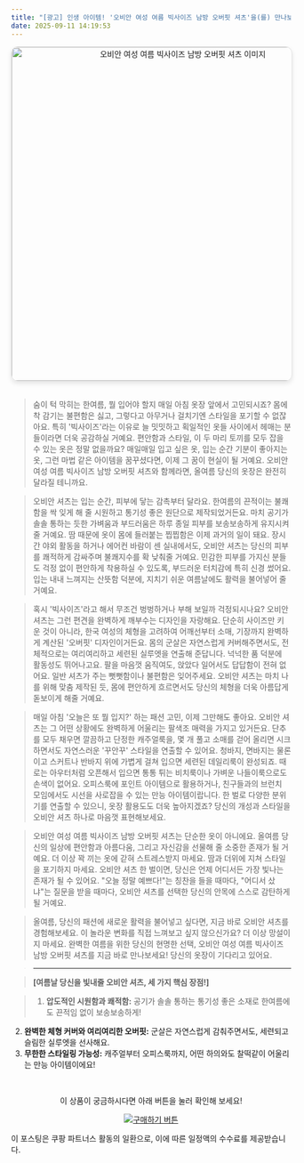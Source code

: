 ```yaml
---
title: "[광고] 인생 아이템! '오비안 여성 여름 빅사이즈 남방 오버핏 셔츠'을(를) 만나보세요."
date: 2025-09-11 14:19:53
---
```


<div align="center">
    <a href="https://link.coupang.com/re/AFFSDP?lptag=AF8916626&pageKey=8842234658&itemId=25772677760&vendorItemId=92760731095&traceid=V0-153-3b03e23cc64a2954&clickBeacon=54c873b0-8f1a-11f0-b6ee-bae9f7956888%7E3&requestid=20250911231930268177316079&token=31850C%7CMIXED" target="_blank">
        <img src="https://ads-partners.coupang.com/image1/XCgVTwghbznyGF-7XOqZRW6QVDoFE2MYWzcu2FJ7HUwffwgy9wQN25JYcVMaB2EqyAVqz4oMR_f4E-pX5tUfxL7gfIStp_-VQ9NXRtmRO6xrB8BGO6Kk8IBMAjSko5cax7Y4BaoFDuraCMV2KinmPyIWu1Ygx782_yhH7NcfIgBrmGFAJJl8MwrhyFgam3SM2rIYCvB7pqkv1p17dRlowfm2sZK5ezLY-zvDqzv8fm_x9P0gYIDTkHTqDpTUgbzR6ZL2lXQNDhZQFJzJtBhkyIKz1vCQy_fk1Sx-ZOsAlIhJkbk8eGNY7kLeYw==" alt="오비안 여성 여름 빅사이즈 남방 오버핏 셔츠 이미지" width="600" style="max-width: 100%; height: auto; border-radius: 12px; border: 1px solid #e0e0e0; box-shadow: 0 4px 8px rgba(0,0,0,0.1);">
    </a>
</div>
<br>

> 숨이 턱 막히는 한여름, 뭘 입어야 할지 매일 아침 옷장 앞에서 고민되시죠? 몸에 착 감기는 불편함은 싫고, 그렇다고 아무거나 걸치기엔 스타일을 포기할 수 없잖아요. 특히 '빅사이즈'라는 이유로 늘 밋밋하고 획일적인 옷들 사이에서 헤매는 분들이라면 더욱 공감하실 거예요. 편안함과 스타일, 이 두 마리 토끼를 모두 잡을 수 있는 옷은 정말 없을까요? 매일매일 입고 싶은 옷, 입는 순간 기분이 좋아지는 옷, 그런 마법 같은 아이템을 꿈꾸셨다면, 이제 그 꿈이 현실이 될 거예요. 오비안 여성 여름 빅사이즈 남방 오버핏 셔츠와 함께라면, 올여름 당신의 옷장은 완전히 달라질 테니까요.

> 오비안 셔츠는 입는 순간, 피부에 닿는 감촉부터 달라요. 한여름의 끈적이는 불쾌함을 싹 잊게 해 줄 시원하고 통기성 좋은 원단으로 제작되었거든요. 마치 공기가 솔솔 통하는 듯한 가벼움과 부드러움은 하루 종일 피부를 보송보송하게 유지시켜 줄 거예요. 땀 때문에 옷이 몸에 들러붙는 찝찝함은 이제 과거의 일이 돼요. 장시간 야외 활동을 하거나 에어컨 바람이 센 실내에서도, 오비안 셔츠는 당신의 피부를 쾌적하게 감싸주며 불쾌지수를 확 낮춰줄 거예요. 민감한 피부를 가지신 분들도 걱정 없이 편안하게 착용하실 수 있도록, 부드러운 터치감에 특히 신경 썼어요. 입는 내내 느껴지는 산뜻함 덕분에, 지치기 쉬운 여름날에도 활력을 불어넣어 줄 거예요.

> 혹시 '빅사이즈'라고 해서 무조건 벙벙하거나 부해 보일까 걱정되시나요? 오비안 셔츠는 그런 편견을 완벽하게 깨부수는 디자인을 자랑해요. 단순히 사이즈만 키운 것이 아니라, 한국 여성의 체형을 고려하여 어깨선부터 소매, 기장까지 완벽하게 계산된 '오버핏' 디자인이거든요. 몸의 군살은 자연스럽게 커버해주면서도, 전체적으로는 여리여리하고 세련된 실루엣을 연출해 준답니다. 넉넉한 품 덕분에 활동성도 뛰어나고요. 팔을 마음껏 움직여도, 앉았다 일어서도 답답함이 전혀 없어요. 일반 셔츠가 주는 뻣뻣함이나 불편함은 잊어주세요. 오비안 셔츠는 마치 나를 위해 맞춤 제작된 듯, 몸에 편안하게 흐르면서도 당신의 체형을 더욱 아름답게 돋보이게 해줄 거예요.

> 매일 아침 '오늘은 또 뭘 입지?' 하는 패션 고민, 이제 그만해도 좋아요. 오비안 셔츠는 그 어떤 상황에도 완벽하게 어울리는 팔색조 매력을 가지고 있거든요. 단추를 모두 채우면 깔끔하고 단정한 캐주얼룩을, 몇 개 풀고 소매를 걷어 올리면 시크하면서도 자연스러운 '꾸안꾸' 스타일을 연출할 수 있어요. 청바지, 면바지는 물론이고 스커트나 반바지 위에 가볍게 걸쳐 입으면 세련된 데일리룩이 완성되죠. 때로는 아우터처럼 오픈해서 입으면 통통 튀는 비치룩이나 가벼운 나들이룩으로도 손색이 없어요. 오피스룩에 포인트 아이템으로 활용하거나, 친구들과의 브런치 모임에서도 시선을 사로잡을 수 있는 만능 아이템이랍니다. 한 벌로 다양한 분위기를 연출할 수 있으니, 옷장 활용도도 더욱 높아지겠죠? 당신의 개성과 스타일을 오비안 셔츠 하나로 마음껏 표현해보세요.

> 오비안 여성 여름 빅사이즈 남방 오버핏 셔츠는 단순한 옷이 아니에요. 올여름 당신의 일상에 편안함과 아름다움, 그리고 자신감을 선물해 줄 소중한 존재가 될 거예요. 더 이상 꽉 끼는 옷에 갇혀 스트레스받지 마세요. 땀과 더위에 지쳐 스타일을 포기하지 마세요. 오비안 셔츠 한 벌이면, 당신은 언제 어디서든 가장 빛나는 존재가 될 수 있어요. "오늘 정말 예쁘다!"는 칭찬을 들을 때마다, "어디서 샀냐"는 질문을 받을 때마다, 오비안 셔츠를 선택한 당신의 안목에 스스로 감탄하게 될 거예요.

> 올여름, 당신의 패션에 새로운 활력을 불어넣고 싶다면, 지금 바로 오비안 셔츠를 경험해보세요. 이 놀라운 변화를 직접 느껴보고 싶지 않으신가요? 더 이상 망설이지 마세요. 완벽한 여름을 위한 당신의 현명한 선택, 오비안 여성 여름 빅사이즈 남방 오버핏 셔츠를 지금 바로 만나보세요! 당신의 옷장이 기다리고 있어요.

> ---

> **[여름날 당신을 빛내줄 오비안 셔츠, 세 가지 핵심 장점!]**

> 1.  **압도적인 시원함과 쾌적함:** 공기가 솔솔 통하는 통기성 좋은 소재로 한여름에도 끈적임 없이 보송보송하게!
2.  **완벽한 체형 커버와 여리여리한 오버핏:** 군살은 자연스럽게 감춰주면서도, 세련되고 슬림한 실루엣을 선사해요.
3.  **무한한 스타일링 가능성:** 캐주얼부터 오피스룩까지, 어떤 하의와도 찰떡같이 어울리는 만능 아이템이에요!



<br>

<div align="center">
  <p>이 상품이 궁금하시다면 아래 버튼을 눌러 확인해 보세요!</p>
  <a href="https://link.coupang.com/re/AFFSDP?lptag=AF8916626&pageKey=8842234658&itemId=25772677760&vendorItemId=92760731095&traceid=V0-153-3b03e23cc64a2954&clickBeacon=54c873b0-8f1a-11f0-b6ee-bae9f7956888%7E3&requestid=20250911231930268177316079&token=31850C%7CMIXED" target="_blank">
    <img src="https://img.shields.io/badge/지금 바로 구매하기-FF5722?style=for-the-badge&logo=coupa&logoColor=white" alt="구매하기 버튼">
  </a>
</div>

이 포스팅은 쿠팡 파트너스 활동의 일환으로, 이에 따른 일정액의 수수료를 제공받습니다.
